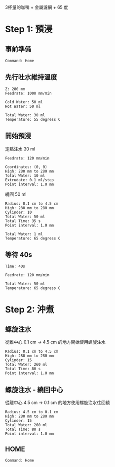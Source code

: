 
3杯量的咖啡 + 金屬濾網 + 65 度

# Step 1: 預浸

## 事前準備 

``` operations
Command: Home
```

## 先行吐水維持溫度

``` move
Z: 280 mm
Feedrate: 1000 mm/min
```

``` waste_water
Cold Water: 50 ml
Hot Water: 50 ml
```

``` mix_temperature
Total Water: 30 ml
Temperature: 55 degress C
```

## 開始預浸

定點注水 30 ml

``` move
Feedrate: 120 mm/min
```

``` fixed_point
Coordinates: (0, 0)
High: 280 mm to 280 mm
Total Water: 10 ml
Extrudate: 0.1 ml/step
Point interval: 1.0 mm
```

繞圓 50 ml

``` spiral_total_water
Radius: 0.1 cm to 4.5 cm
High: 280 mm to 280 mm
Cylinder: 10
Total Water: 50 ml
Total Time: 35 s
Point interval: 1.0 mm
```

``` mix_temperature
Total Water: 1 ml
Temperature: 65 degress C
```

## 等待 40s

``` wait
Time: 40s
```

``` move
Feedrate: 120 mm/min
```

``` mix_temperature
Total Water: 50 ml
Temperature: 65 degress C
```

# Step 2: 沖煮

## 螺旋注水

從離中心 0.1 cm -> 4.5 cm 的地方開始使用螺旋注水

``` spiral_total_water
Radius: 0.1 cm to 4.5 cm
High: 280 mm to 280 mm
Cylinder: 15
Total Water: 260 ml
Total Time: 80 s
Point interval: 1.0 mm
```

## 螺旋注水 - 繞回中心

從離中心 4.5 cm -> 0.1 cm 的地方使用螺旋注水往回繞

``` spiral_total_water
Radius: 4.5 cm to 0.1 cm
High: 280 mm to 280 mm
Cylinder: 15
Total Water: 260 ml
Total Time: 80 s
Point interval: 1.0 mm
```

## HOME

``` operations
Command: Home
```
